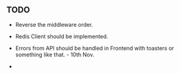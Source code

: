## TODO
- Reverse the middleware order.
- Redis Client should be implemented.



- Errors from API should be handled in Frontend with toasters or something like that.  - 10th Nov.
- 